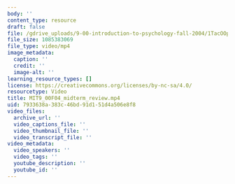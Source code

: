 ```yaml
---
body: ''
content_type: resource
draft: false
file: /gdrive_uploads/9-00-introduction-to-psychology-fall-2004/1TacOOpiWc8be7ichwcLW9xdBgbK7xyjs/mit9_00f04_midterm_review.mp4
file_size: 1085383069
file_type: video/mp4
image_metadata:
  caption: ''
  credit: ''
  image-alt: ''
learning_resource_types: []
license: https://creativecommons.org/licenses/by-nc-sa/4.0/
resourcetype: Video
title: MIT9_00F04_midterm_review.mp4
uid: 7933638a-383c-46bd-91d1-51d4a506e8f8
video_files:
  archive_url: ''
  video_captions_file: ''
  video_thumbnail_file: ''
  video_transcript_file: ''
video_metadata:
  video_speakers: ''
  video_tags: ''
  youtube_description: ''
  youtube_id: ''
---
```

